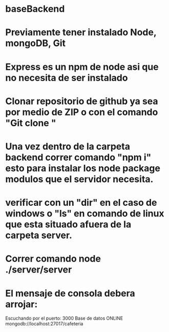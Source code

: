 # baseBackend
# Previamente tener instalado Node, mongoDB, Git
# Express es un npm de node asi que no necesita de ser instalado
# Clonar repositorio de github ya sea por medio de ZIP o con el comando "Git clone <link-repositorio>"
# Una vez dentro de la carpeta backend correr comando "npm i" esto para instalar los node package modulos que el servidor necesita.
# verificar con un "dir" en el caso de windows o "ls" en comando de linux que esta situado afuera de la carpeta server.
# Correr comando node ./server/server
# El mensaje de consola debera arrojar:
Escuchando por el puerto: 3000
Base de datos ONLINE mongodb://localhost:27017/cafeteria
